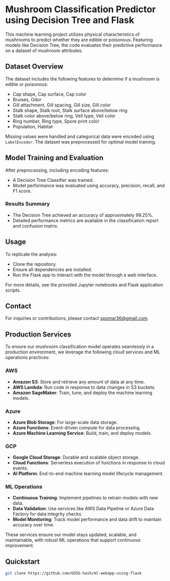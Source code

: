 # Mushroom Classification Predictor using Decision Tree and Flask
This machine learning project utilizes physical characteristics of mushrooms to predict whether they are edible or poisonous. Featuring models like Decision Tree, the code evaluates their predictive performance on a dataset of mushroom attributes.

## Dataset Overview
The dataset includes the following features to determine if a mushroom is edible or poisonous:

- Cap shape, Cap surface, Cap color
- Bruises, Odor
- Gill attachment, Gill spacing, Gill size, Gill color
- Stalk shape, Stalk root, Stalk surface above/below ring
- Stalk color above/below ring, Veil type, Veil color
- Ring number, Ring type, Spore print color
- Population, Habitat

Missing values were handled and categorical data were encoded using `LabelEncoder`. The dataset was preprocessed for optimal model training.

## Model Training and Evaluation
After preprocessing, including encoding features:

- A Decision Tree Classifier was trained.
- Model performance was evaluated using accuracy, precision, recall, and F1 score.

### Results Summary
- The Decision Tree achieved an accuracy of approximately 99.25%.
- Detailed performance metrics are available in the classification report and confusion matrix.

## Usage
To replicate the analysis:

- Clone the repository.
- Ensure all dependencies are installed.
- Run the Flask app to interact with the model through a web interface.

For more details, see the provided Jupyter notebooks and Flask application scripts.

## Contact
For inquiries or contributions, please contact [spomar36@gmail.com](mailto:spomar36@gmail.com).

## Production Services
To ensure our mushroom classification model operates seamlessly in a production environment, we leverage the following cloud services and ML operations practices:

### AWS
- **Amazon S3**: Store and retrieve any amount of data at any time.
- **AWS Lambda**: Run code in response to data changes in S3 buckets.
- **Amazon SageMaker**: Train, tune, and deploy the machine learning models.

### Azure
- **Azure Blob Storage**: For large-scale data storage.
- **Azure Functions**: Event-driven compute for data processing.
- **Azure Machine Learning Service**: Build, train, and deploy models.

### GCP
- **Google Cloud Storage**: Durable and scalable object storage.
- **Cloud Functions**: Serverless execution of functions in response to cloud events.
- **AI Platform**: End-to-end machine learning model lifecycle management.

### ML Operations
- **Continuous Training**: Implement pipelines to retrain models with new data.
- **Data Validation**: Use services like AWS Data Pipeline or Azure Data Factory for data integrity checks.
- **Model Monitoring**: Track model performance and data drift to maintain accuracy over time.

These services ensure our model stays updated, scalable, and maintainable, with robust ML operations that support continuous improvement.

## Quickstart

```bash
git clone https://github.com/GOSS-hash/ml-webapp-using-flask

